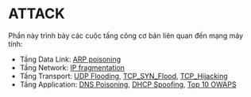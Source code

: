 # ATTACK

Phần này trình bày các cuộc tấng công cơ bản liên quan đến mạng máy tính:

- Tầng Data Link: [ARP poisoning](./ARP_poisoning/index.md)
- Tầng Network: [IP fragmentation](./IP_fragmentation/index.md)
- Tầng Transport: [UDP Flooding](./UDP_Flood/index.md), [TCP_SYN_Flood](./TCP_SYN_Flood/index.md), [TCP_Hijacking](./TCP_Hijacking/index.md)
- Tầng Application: [DNS Poisoning](./DNS_poisoning/index.md), [DHCP Spoofing](./DHCP_spoofing/index.md), [Top 10 OWAPS](./Top10_OWAPS/index.md)
